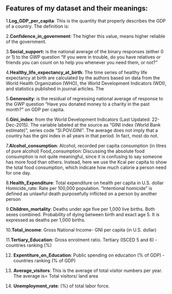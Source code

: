 ## Features of my dataset and their meanings:

 1.**Log_GDP_per_capita**: This is the quantity that properly describes the GDP of a country. The definition is:
 
 2.**Confidence_in_government**: The higher this value, means higher reliable of the government.
 
 3.**Social_support:** is the national average of the binary responses (either 0 or 1) to the GWP question “If you were in trouble, do you have relatives or friends you can count on to help you whenever you need them, or not?”
 
 4.**Healthy_life_expectancy_at_birth**: The time series of healthy life expectancy at birth are calculated by the authors based on data from the World Health Organization (WHO), the World Development Indicators (WDI), and statistics published in journal articles. The
 
 5.**Generosity**: is the residual of regressing national average of response to the GWP question “Have you donated money to a charity in the past month?” on GDP per capita.
 
 6.**Gini_index**: from the World Development Indicators (Last Updated: 22-Dec-2015). The variable labeled at the source as “GINI index (World Bank estimate)”, series code “SI.POV.GINI”. The average does not imply that a country has the gini index in all years in that period. In fact, most do not.
 
 7.**Alcohol_consumption**: Alcohol, recorded per capita consumption (in litres of pure alcohol)
Food_consumption: Discussing the absolute food consumption is not quite meaningful, since it is confusing to say someone has more food than others. Instead, here we use the Kcal per capita to show the total food consumption, which indicate how much calorie a person need for one day.

 8.**Health_Expenditure**: Total expenditure on health per capita in U.S. dollar
 Homicide_rate: Rate per 100,000 population. “Intentional homicide” is defined as unlawful death purposefully inflicted on a person by another person
 
 9.**Children_mortality**: Deaths under age five per 1,000 live births. Both sexes combined. Probability of dying between birth and exact age 5. It is expressed as deaths per 1,000 births.
 
 10.**Total_income**: Gross National Income- GNI per capita (in U.S. dollar)
 
 11.**Tertiary_Education**: Gross enrolment ratio. Tertiary (ISCED 5 and 6) - countries ranking (%)
 
 12. **Expentiture_on_Education**: Public spending on education (% of GDP) - countries ranking (% of GDP)
 
 13. **Average_visitors**: This is the average of total visitor numbers per year. The average is= Total visitors/ land area
 
 14. **Unemployment_rate**: (%) of total labor force.
